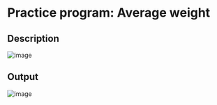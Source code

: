 # Practice program: Average weight

## Description

![image](https://github.com/Tan12d/PWC_RDBMS_using_Oracle/assets/100254217/444c9310-af24-44d0-880e-6b567a39495a)

## Output

![image](https://github.com/Tan12d/PWC_RDBMS_using_Oracle/assets/100254217/ae6b1b24-827a-4e9f-9c0c-ddc3c1d3a60d)

